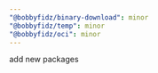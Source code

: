 ```yaml
---
"@bobbyfidz/binary-download": minor
"@bobbyfidz/temp": minor
"@bobbyfidz/oci": minor
---
```


add new packages
